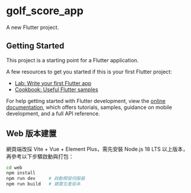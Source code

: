 # golf_score_app

A new Flutter project.

## Getting Started

This project is a starting point for a Flutter application.

A few resources to get you started if this is your first Flutter project:

- [Lab: Write your first Flutter app](https://docs.flutter.dev/get-started/codelab)
- [Cookbook: Useful Flutter samples](https://docs.flutter.dev/cookbook)

For help getting started with Flutter development, view the
[online documentation](https://docs.flutter.dev/), which offers tutorials,
samples, guidance on mobile development, and a full API reference.

## Web 版本建置

網頁端改採 Vite + Vue + Element Plus，需先安裝 Node.js 18 LTS 以上版本，再參考以下步驟啟動與打包：

```bash
cd web
npm install
npm run dev     # 啟動開發伺服器
npm run build   # 建置生產版本
```
